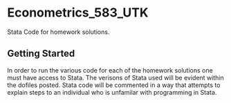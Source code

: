 # Econometrics_583_UTK

Stata Code for homework solutions. 


## Getting Started

In order to run the various code for each of the homework solutions one must have access to Stata. 
The verisons of Stata used will be evident within the dofiles posted. Stata code will be commented in a way that attempts to explain steps to an individual who is unfamilar with programming in Stata. 


